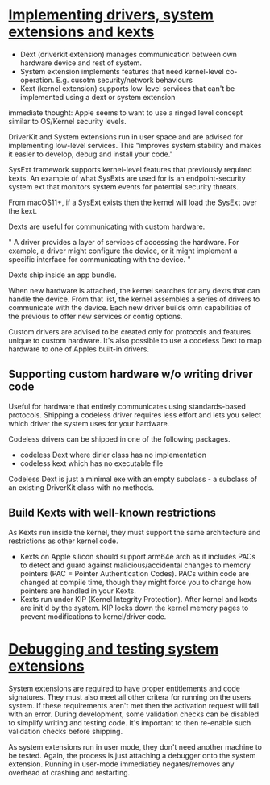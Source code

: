 # [Implementing drivers, system extensions and kexts](https://developer.apple.com/documentation/kernel/implementing_drivers_system_extensions_and_kexts)

+ Dext (driverkit extension) manages communication between own hardware device and rest of system.
+ System extension implements features that need kernel-level co-operation. E.g. cusotm security/network behaviours
+ Kext (kernel extension) supports low-level services that can't be implemented using a dext or system extension

immediate thought: Apple seems to want to use a ringed level concept similar to OS/Kernel security levels. 

DriverKit and System extensions run in user space and are advised for implementing low-level services. This "improves system stability and makes it easier to develop, debug and install your code."

SysExt framework supports kernel-level features that previously required kexts. An example of what SysExts are used for is an endpoint-security system ext that monitors system events for potential security threats.

From macOS11+, if a SysExt exists then the kernel will load the SysExt over the kext.

Dexts are useful for communicating with custom hardware. 

"
A driver provides a layer of services of accessing the hardware. For example, a driver might configure the device, or it might implement a specific interface for communicating with the device.
"

Dexts ship inside an app bundle. 

When new hardware is attached, the kernel searches for any dexts that can handle the device. From that list, the kernel assembles a series of drivers to communicate with the device. Each new driver builds omn capabilities of the previous to offer new services or config options. 

Custom drivers are advised to be created only for protocols and features unique to custom hardware. It's also possible to use a codeless Dext to map hardware to one of Apples built-in drivers.

## Supporting custom hardware w/o writing driver code
Useful for hardware that entirely communicates using standards-based protocols. Shipping a codeless driver requires less effort and lets you select which driver the system uses for your hardware.

Codeless drivers can be shipped in one of the following packages.
+ codeless Dext where dirier class has no implementation
+ codeless kext which has no executable file

Codeless Dext is just a minimal exe with an empty subclass - a subclass of an existing DriverKit class with no methods. 

## Build Kexts with well-known restrictions
As Kexts run inside the kernel, they must support the same architecture and restrictions as other kernel code. 
+ Kexts on Apple silicon should support arm64e arch as it includes PACs to detect and guard against malicious/accidental changes to memory pointers (PAC = Pointer Authentication Codes). PACs within code are changed at compile time, though they might force you to change how pointers are handled in your Kexts. 
+ Kexts run under KIP (Kernel Integrity Protection). After kernel and kexts are init'd by the system. KIP locks down the kernel memory pages to prevent modifications to kernel/driver code.

# [Debugging and testing system extensions](https://developer.apple.com/documentation/driverkit/debugging_and_testing_system_extensions)

System extensions are required to have proper entitlements and code signatures. They must also meet all other critera for running on the users system. If these requirements aren't met then the activation request will fail with an error. During development, some validation checks can be disabled to simplify writing and testing code. It's important to then re-enable such validation checks before shipping. 

As system extensions run in user mode, they don't need another machine to be tested. Again, the process is just attaching a debugger onto the system extension. Running in user-mode immediatley negates/removes any overhead of crashing and restarting. 